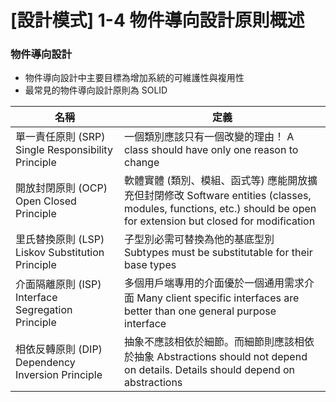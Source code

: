 # [設計模式] 1-4 物件導向設計原則概述

### 物件導向設計

- 物件導向設計中主要目標為增加系統的可維護性與複用性
- 最常見的物件導向設計原則為 SOLID

| 名稱                                               | 定義                                                                                                                                                                |
| -------------------------------------------------- | ------------------------------------------------------------------------------------------------------------------------------------------------------------------- |
| 單一責任原則 (SRP) Single Responsibility Principle | 一個類別應該只有一個改變的理由！ A class should have only one reason to change                                                                                      |
| 開放封閉原則 (OCP) Open Closed Principle           | 軟體實體 (類別、模組、函式等) 應能開放擴充但封閉修改 Software entities (classes, modules, functions, etc.) should be open for extension but closed for modification |
| 里氏替換原則 (LSP) Liskov Substitution Principle   | 子型別必需可替換為他的基底型別 Subtypes must be substitutable for their base types                                                                                  |
| 介面隔離原則 (ISP) Interface Segregation Principle | 多個用戶端專用的介面優於一個通用需求介面 Many client specific interfaces are better than one general purpose interface                                              |
| 相依反轉原則 (DIP) Dependency Inversion Principle  | 抽象不應該相依於細節。而細節則應該相依於抽象 Abstractions should not depend on details. Details should depend on abstractions                                       |
